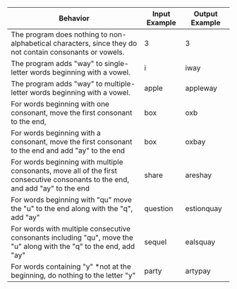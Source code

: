 | Behavior                                                                                                 | Input Example | Output Example |
|----------------------------------------------------------------------------------------------------------|---------------|----------------|
| The program does nothing to non-alphabetical characters, since they do not contain consonants or vowels. | 3             | 3              |
| The program adds "way" to single-letter words beginning with a vowel.                                    | i             | iway           |
| The program adds "way" to multiple-letter words beginning with a vowel.                                  | apple         | appleway       |
| For words beginning with one consonant, move the first consonant to the end,| box | oxb|
| For words beginning with a consonant, move the first consonant to the end and add "ay" to the end | box              | oxbay                
|For words beginning with multiple consonants, move all of the first consecutive consonants to the end, and add "ay" to the end| share | areshay|
|For words beginning with "qu" move the "u"  to the end along with the "q", add "ay" | question | estionquay|
|For words with multiple consecutive consonants including "qu", move the "u" along with the "q" to the end, add "ay"| sequel| ealsquay| For words begining with "y" treat y as a consonant| yellow | ellowyay |
For words containing "y" *not at the beginning, do nothing to the letter "y"| party | artypay|